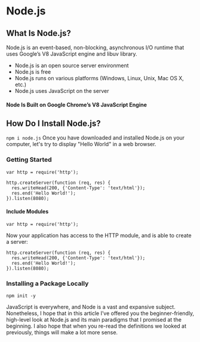 # Node.js

## What Is Node.js?
Node.js is an event-based, non-blocking, asynchronous I/O runtime that uses Google’s V8 JavaScript engine and libuv library.

* Node.js is an open source server environment
* Node.js is free
* Node.js runs on various platforms (Windows, Linux, Unix, Mac OS X, etc.)
* Node.js uses JavaScript on the server

#### Node Is Built on Google Chrome’s V8 JavaScript Engine

## How Do I Install Node.js?
`npm i node.js`
Once you have downloaded and installed Node.js on your computer, let's try to display "Hello World" in a web browser.

### Getting Started
```
var http = require('http');

http.createServer(function (req, res) {
  res.writeHead(200, {'Content-Type': 'text/html'});
  res.end('Hello World!');
}).listen(8080);
```

#### Include Modules
```
var http = require('http');
```
Now your application has access to the HTTP module, and is able to create a server:
```
http.createServer(function (req, res) {
  res.writeHead(200, {'Content-Type': 'text/html'});
  res.end('Hello World!');
}).listen(8080);
```

### Installing a Package Locally
```
npm init -y
```

JavaScript is everywhere, and Node is a vast and expansive subject. Nonetheless, I hope that in this article I’ve offered you the beginner-friendly, high-level look at Node.js and its main paradigms that I promised at the beginning. I also hope that when you re-read the definitions we looked at previously, things will make a lot more sense.



